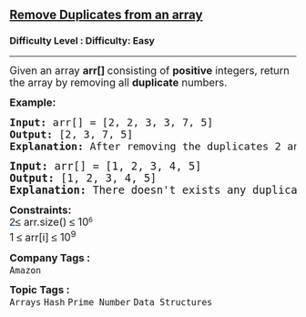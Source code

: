 <h2><a href="https://www.geeksforgeeks.org/problems/remove-duplicates-in-small-prime-array/1">Remove Duplicates from an array</a></h2><h3>Difficulty Level : Difficulty: Easy</h3><hr><div class="problems_problem_content__Xm_eO"><p><span style="font-size: 18px;">Given an array <strong>arr[] </strong>consisting of <strong>positive</strong> integers, return the array by removing all <strong>duplicate</strong> numbers.</span></p>
<p><strong><span style="font-size: 18px;">Example:</span></strong></p>
<pre><strong><span style="font-size: 18px;">Input</span><span style="font-size: 18px;">:</span></strong><span style="font-size: 18px;"> arr[] = [2, 2, 3, 3, 7, 5] <br><strong>Output: </strong>[2, 3, 7, 5]<br></span><span style="font-size: 18px;"><strong>Explanation: </strong>After removing the duplicates 2 and 3 we get 2 3 7 5.<br></span></pre>
<pre><span style="font-size: 14pt;"><strong>Input:</strong> arr[] = [1, 2, 3, 4, 5] </span><br><span style="font-size: 14pt;"><strong>Output: </strong>[1, 2, 3, 4, 5]<br><strong>Explanation:</strong> There doesn't exists any duplicate element.</span></pre>
<p><span style="font-size: 18px;"><strong>Constraints:</strong><br></span><span style="background-color: #ffffff; color: #001d35; font-family: 'Google Sans', Arial, sans-serif; font-size: 18px;">2≤</span><span style="font-size: 18px;">&nbsp;arr.size()&nbsp;</span><span style="color: #001d35; font-family: 'Google Sans', Arial, sans-serif; font-size: 18px; background-color: #ffffff;">≤ </span><span style="font-size: 18px;">10</span><sup>6<br></sup><span style="font-size: 18px;">1 <span style="color: #001d35; font-family: 'Google Sans', Arial, sans-serif; background-color: #ffffff;">≤</span>&nbsp;arr[i]&nbsp;<span style="color: #001d35; font-family: 'Google Sans', Arial, sans-serif; background-color: #ffffff;">≤ </span>10<sup>9</sup></span></p></div><p><span style=font-size:18px><strong>Company Tags : </strong><br><code>Amazon</code>&nbsp;<br><p><span style=font-size:18px><strong>Topic Tags : </strong><br><code>Arrays</code>&nbsp;<code>Hash</code>&nbsp;<code>Prime Number</code>&nbsp;<code>Data Structures</code>&nbsp;